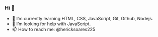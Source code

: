 ### Hi 👋

- 🌱 I’m currently learning HTML, CSS, JavaScript, Git, Github, Nodejs.
- 🤔 I’m looking for help with JavaScript.
- 📫 How to reach me: @hericksoares225


